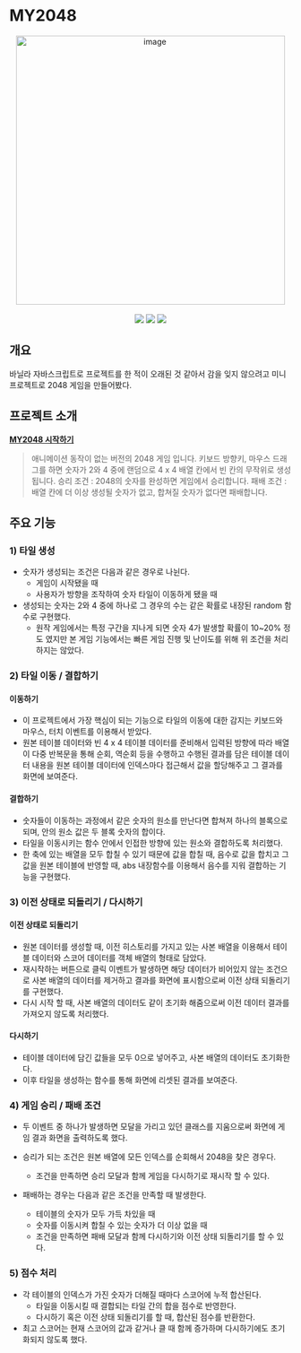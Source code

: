 # MY2048

<div align='center'>
  <img width="480" alt="image" src="https://user-images.githubusercontent.com/77887712/188801195-68fb74e9-58f6-4e39-a2ed-c0cefb21f071.png">
  <br><br>
  <div align='center'>
    <img src='https://img.shields.io/badge/html5-red.svg'/>
    <img src="https://img.shields.io/badge/CSS3-skyblue.svg" />
    <img src="https://img.shields.io/badge/javascript-ES2015-yellow.svg" />
  </div>
</div>

## 개요

바닐라 자바스크립트로 프로젝트를 한 적이 오래된 것 같아서 감을 잊지 않으려고 미니 프로젝트로 2048 게임을 만들어봤다.

## 프로젝트 소개

**[MY2048 시작하기](kyhyun.github.io/my2048/)**

> 애니메이션 동작이 없는 버전의 2048 게임 입니다.
> 키보드 방향키, 마우스 드래그를 하면 숫자가 2와 4 중에 랜덤으로 4 x 4 배열 칸에서 빈 칸의 무작위로 생성됩니다.
> 승리 조건 : 2048의 숫자를 완성하면 게임에서 승리합니다.
> 패배 조건 : 배열 칸에 더 이상 생성될 숫자가 없고, 합쳐질 숫자가 없다면 패배합니다.

## 주요 기능

### 1) 타일 생성

- 숫자가 생성되는 조건은 다음과 같은 경우로 나뉜다.
  - 게임이 시작됐을 때
  - 사용자가 방향을 조작하여 숫자 타일이 이동하게 됐을 때
- 생성되는 숫자는 2와 4 중에 하나로 그 경우의 수는 같은 확률로 내장된 random 함수로 구현했다.
  - 원작 게임에서는 특정 구간을 지나게 되면 숫자 4가 발생할 확률이 10~20% 정도 였지만 본 게임 기능에서는 빠른 게임 진행 및 난이도를 위해 위 조건을 처리하지는 않았다.

### 2) 타일 이동 / 결합하기

#### 이동하기

- 이 프로젝트에서 가장 핵심이 되는 기능으로 타일의 이동에 대한 감지는 키보드와 마우스, 터치 이벤트를 이용해서 받았다.
- 원본 테이블 데이터와 빈 4 x 4 테이블 데이터를 준비해서 입력된 방향에 따라 배열이 다중 반복문을 통해 순회, 역순회 등을 수행하고 수행된 결과를 담은 테이블 데이터 내용을 원본 테이블 데이터에 인덱스마다 접근해서 값을 할당해주고 그 결과를 화면에 보여준다.

#### 결합하기

- 숫자들이 이동하는 과정에서 같은 숫자의 원소를 만난다면 합쳐져 하나의 블록으로 되며, 안의 원소 값은 두 블록 숫자의 합이다.
- 타일을 이동시키는 함수 안에서 인접한 방향에 있는 원소와 결합하도록 처리했다.
- 한 축에 있는 배열을 모두 합칠 수 있기 때문에 값을 합칠 때, 음수로 값을 합치고 그 값을 원본 테이블에 반영할 때, abs 내장함수를 이용해서 음수를 지워 결합하는 기능을 구현했다.

### 3) 이전 상태로 되돌리기 / 다시하기

#### 이전 상태로 되돌리기

- 원본 데이터를 생성할 때, 이전 히스토리를 가지고 있는 사본 배열을 이용해서 테이블 데이터와 스코어 데이터를 객체 배열의 형태로 담았다.
- 재시작하는 버튼으로 클릭 이벤트가 발생하면 해당 데이터가 비어있지 않는 조건으로 사본 배열의 데이터를 제거하고 결과를 화면에 표시함으로써 이전 상태 되돌리기를 구현했다.
- 다시 시작 할 때, 사본 배열의 데이터도 같이 초기화 해줌으로써 이전 데이터 결과를 가져오지 않도록 처리했다.

#### 다시하기

- 테이블 데이터에 담긴 값들을 모두 0으로 넣어주고, 사본 배열의 데이터도 초기화한다.
- 이후 타일을 생성하는 함수를 통해 화면에 리셋된 결과를 보여준다.

### 4) 게임 승리 / 패배 조건

- 두 이벤트 중 하나가 발생하면 모달을 가리고 있던 클래스를 지움으로써 화면에 게임 결과 화면을 출력하도록 했다.
- 승리가 되는 조건은 원본 배열에 모든 인덱스를 순회해서 2048을 찾은 경우다.

  - 조건을 만족하면 승리 모달과 함께 게임을 다시하기로 재시작 할 수 있다.

- 패배하는 경우는 다음과 같은 조건을 만족할 때 발생한다.
  - 테이블의 숫자가 모두 가득 차있을 때
  - 숫자를 이동시켜 합칠 수 있는 숫자가 더 이상 없을 때
  - 조건을 만족하면 패배 모달과 함께 다시하기와 이전 상태 되돌리기를 할 수 있다.

### 5) 점수 처리

- 각 테이블의 인덱스가 가진 숫자가 더해질 때마다 스코어에 누적 합산된다.
  - 타일을 이동시킬 때 결합되는 타일 간의 합을 점수로 반영한다.
  - 다시하기 혹은 이전 상태 되돌리기를 할 때, 합산된 점수를 반환한다.
- 최고 스코어는 현재 스코어의 값과 같거나 클 때 함께 증가하며 다시하기에도 초기화되지 않도록 했다.

